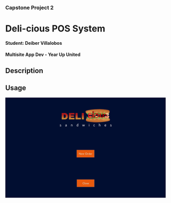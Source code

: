 ### Capstone Project 2

# Deli-cious POS System 

#### Student: Deiber Villalobos

#### Multisite App Dev - Year Up United

## Description



## Usage

![ Home screen GUI](src/main/resources/images/homeScreen.png)